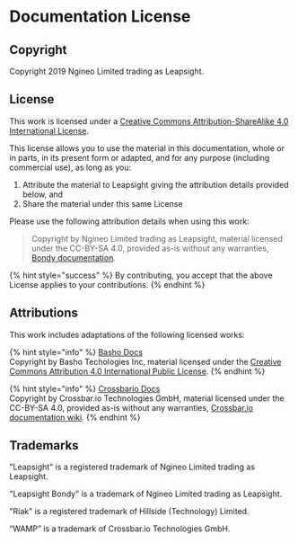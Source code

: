 # Documentation License

## Copyright

Copyright 2019 Ngineo Limited trading as Leapsight.

## License

This work is licensed under a [Creative Commons Attribution-ShareAlike 4.0 International License](http://creativecommons.org/licenses/by-sa/4.0/).

This license allows you to use the material in this documentation, whole or in parts, in its present form or adapted, and for any purpose \(including commercial use\), as long as you:

1. Attribute the material to Leapsight giving the attribution details provided below, and
2. Share the material under this same License

Please use the following attribution details when using this work:

> Copyright by Ngineo Limited trading as Leapsight, material licensed under the CC-BY-SA 4.0, provided as-is without any warranties, [Bondy documentation](https://leapsight.gitbook.io/bondy).

{% hint style="success" %}
By contributing, you accept that the above License applies to your contributions.
{% endhint %}

## Attributions

This work includes adaptations of the following licensed works:

{% hint style="info" %}
[Basho Docs](https://docs.riak.com/index.html)  
Copyright by Basho Techologies Inc, material licensed under the  [Creative Commons Attribution 4.0 International Public License](http://creativecommons.org/licenses/by/4.0/).
{% endhint %}

{% hint style="info" %}
[Crossbario Docs](https://crossbar.io/docs/#)   
Copyright by Crossbar.io Technologies GmbH, material licensed under the CC-BY-SA 4.0, provided as-is without any warranties, [Crossbar.io documentation wiki](https://github.com/crossbario/crossbar/wiki).
{% endhint %}

## Trademarks

"Leapsight" is a registered trademark of Ngineo Limited trading as Leapsight.

"Leapsight Bondy" is a trademark of Ngineo Limited trading as Leapsight.

"Riak" is a registered trademark of Hillside \(Technology\) Limited.

“WAMP” is a trademark of Crossbar.io Technologies GmbH.

